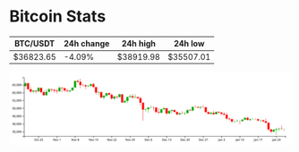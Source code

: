 # Bitcoin Stats

BTC/USDT|24h change|24h high|24h low|
|---|---|---|---|
|$36823.65|-4.09%|$38919.98|$35507.01|

<img src="./chart.svg">

